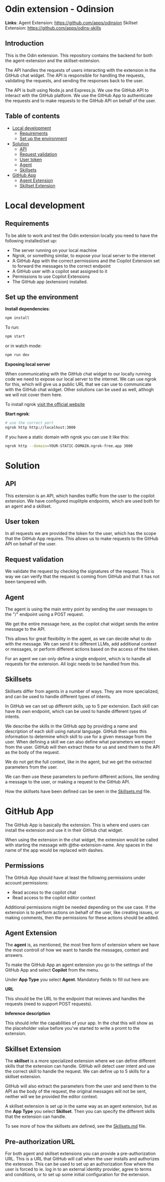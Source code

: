 # Odin extension - Odinsion

__Links__:
Agent Extension: https://github.com/apps/odinsion
Skillset Extension: https://github.com/apps/odins-skills

## Introduction

This is the Odin extension. This repository contains the backend for both the agent-extension and the skillset-extension. 

The API handles the requests of users interacting with the extension in the GitHub chat widget. The API is responsible for handling the requests, validating the requests, and sending the responses back to the user.

The API is built using Node.js and Express.js. We use the GitHub API to interact with the GitHub platform. We use the GitHub App to authenticate the requests and to make requests to the GitHub API on behalf of the user.

## Table of contents
- [Local development](#local-development)
    - [Requirements](#requirements)
    - [Set up the environment](#set-up-the-environment)
- [Solution](#solution)
    - [API](#api)
    - [Request validation](#request-validation)
    - [User token](#user-token)
    - [Agent](#agent)
    - [Skillsets](#skillsets)
- [GitHub App](#github-app)
    - [Agent Extension](#agent-extension)
    - [Skillset Extension](#skillset-extension)

# Local development

## Requirements

To be able to work and test the Odin extension locally you need to have the following installed/set up:

- The server running on your local machine
- Ngrok, or something similar, to expose your local server to the internet
- A GitHub App with the correct permissions and the Copilot Extension set to forward the messages to the correct endpoint
- A GitHub user with a copilot seat assigned to it
- Permissions to use Copilot Extensions
- The GitHub app (extension) installed.

## Set up the environment

__Install dependencies__:

```bash
npm install
```

To run:

```bash
npm start
```

or in watch mode:

```bash
npm run dev
```

__Exposing local server__

When communicating with the GitHub chat widget to our locally running code we need to expose our local server to the internet. We can use ngrok for this, which will give us a public URL that we can use to communicate with the GitHub chat widget. Other solutions can be used as well, althogh we will not cover them here.

To install ngrok [visit the official website](https://dashboard.ngrok.com/get-started/setup/windows<>)

__Start ngrok__:

```bash
# use the correct port
ngrok http http://localhost:3000
```

if you have a static domain with ngrok you can use it like this:

```bash
ngrok http --domain=YOUR-STATIC-DOMAIN.ngrok-free.app 3000
```

# Solution

## API

This extension is an API, which handles traffic from the user to the copilot extension. We have configured muplitple endpoints, which are used both for an agent and a skillset.

## User token

In all requests we are provided the token for the user, which has the scope that the GitHub App requires. This allows us to make requests to the GitHub API on behalf of the user.

## Request validation

We validate the request by checking the signatures of the request. This is way we can verify that the request is coming from GitHub and that it has not been tampered with.

## Agent 

The agent is using the main entry point by sending the user messages to the "/" endpoint using a POST request.

We get the entire message here, as the copilot chat widget sends the entire message to the API. 

This allows for great flexibility in the agent, as we can decide what to do with the message. We can send it to different LLMs, add additional context or messages, or perform different actions based on the access of the token.

For an agent we can only define a single endpoint, which is to handle all requests for the extension. All logic needs to be handled from this.

## Skillsets

Skillsets differ from agents in a number of ways. They are more specialized, and can be used to handle different types of intents.

In GitHub we can set up different skills, up to 5 per extension. Each skill can have its own endpoint, which can be used to handle different types of intents.

We describe the skills in the GitHub app by providing a name and description of each skill using natural language. GitHub then uses this information to determine which skill to use for a given message from the user. When defining a skill we can also define what parameters we expect from the user. GitHub will then extract these for us and send them to the API as the body of the request.

We do not get the full context, like in the agent, but we get the extracted parameters from the user.

We can then use these parameters to perform different actions, like sending a message to the user, or making a request to the GitHub API.

How the skillsets have been defined can be seen in the [Skillsets.md](Skillsets.md) file.

# GitHub App

The GitHub App is basically the extension. This is where end users can install the extension and use it in their GitHub chat widget.

When using the extension in the chat widget, the extension would be called with starting the message with @the-extension-name. Any spaces in the name of the app would be replaced with dashes.

## Permissions

The GitHub App should have at least the following permissions under account permissions:

- Read access to the copilot chat
- Read access to the copilot editor context

Additional permissions might be needed depending on the use case. If the extension is to perform actions on behalf of the user, like creating issues, or making comments, then the permissions for these actions should be added.

## Agent Extension

The __agent__ is, as mentioned, the most free form of extension where we have the most controll of how we want to handle the messages, context and answers. 

To make the GitHub App an agent extension you go to the settings of the GitHub App and select __Copilot__ from the menu.

Under __App Type__ you select __Agent__. Mandatory fields to fill out here are:

__URL__

This should be the URL to the endpoint that recieves and handles the requests (need to support POST requests).

__Inference description__

This should infer the capabilities of your app. In the chat this will show as the placeholder value before you've started to write a promt to the extension.

## Skillset Extension

The __skillset__ is a more specialized extension where we can define different skills that the extension can handle. GitHub will detect user intent and use the correct skill to handle the request. We can define up to 5 skills for a skillset extension. 

GitHub will also extract the parameters from the user and send them to the API as the body of the request, the original messages will not be sent, neither will we be provided the editor context.

A skillset extension is set up in the same way as an agent extension, but as the __App Type__ you select __Skillset__. Then you can specify the different skills that the extension can handle.

To see more of how the skillsets are defined, see the [Skillsets.md](Skillsets.md) file.


## Pre-authorization URL

For both agent and skillset extensions you can provide a pre-authorization URL. This is a URL that GitHub will call when the user installs and authorizes the extension. This can be used to set up an authorization flow where the user is forced to ie. log in to an external identity provider, agree to terms and conditions, or to set up some initial configuration for the extension.
